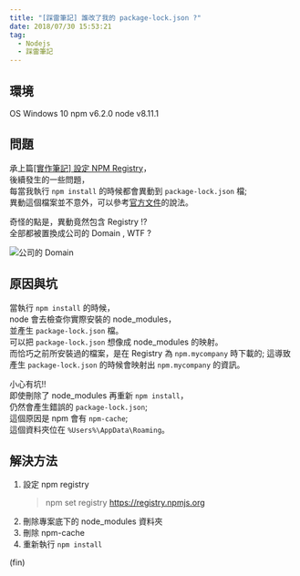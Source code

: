 ```yaml
---
title: "[踩雷筆記] 誰改了我的 package-lock.json ?"
date: 2018/07/30 15:53:21
tag:
  - Nodejs
  - 踩雷筆記
---
```


## 環境

OS Windows 10
npm v6.2.0
node v8.11.1

## 問題

承上篇[[實作筆記] 設定 NPM Registry](https://blog.marsen.me/2018/07/29/2018/node_set_registry/)，  
後續發生的一些問題，  
每當我執行 `npm install` 的時候都會異動到 `package-lock.json` 檔;  
異動這個檔案並不意外，可以參考[官方文件](https://docs.npmjs.com/files/package-lock.json)的說法。

奇怪的點是，異動竟然包含 Registry !?  
全部都被置換成公司的 Domain , WTF ?

![公司的 Domain ](https://i.imgur.com/KwwUqPV.jpg)

## 原因與坑

當執行 `npm install` 的時候，  
node 會去檢查你實際安裝的 node_modules，  
並產生 `package-lock.json` 檔。  
可以把 `package-lock.json` 想像成 node_modules 的映射。  
而恰巧之前所安裝過的檔案，是在 Registry 為 `npm.mycompany` 時下載的;
這導致產生 `package-lock.json` 的時候會映射出 `npm.mycompany` 的資訊。

小心有坑!!  
即使刪除了 node_modules 再重新 `npm install`，  
仍然會產生錯誤的 `package-lock.json`;  
這個原因是 npm 會有 `npm-cache`;  
這個資料夾位在 `%Users%\AppData\Roaming`。

## 解決方法

1. 設定 npm registry
   > npm set registry <https://registry.npmjs.org>
2. 刪除專案底下的 node_modules 資料夾
3. 刪除 npm-cache
4. 重新執行 `npm install`

(fin)
